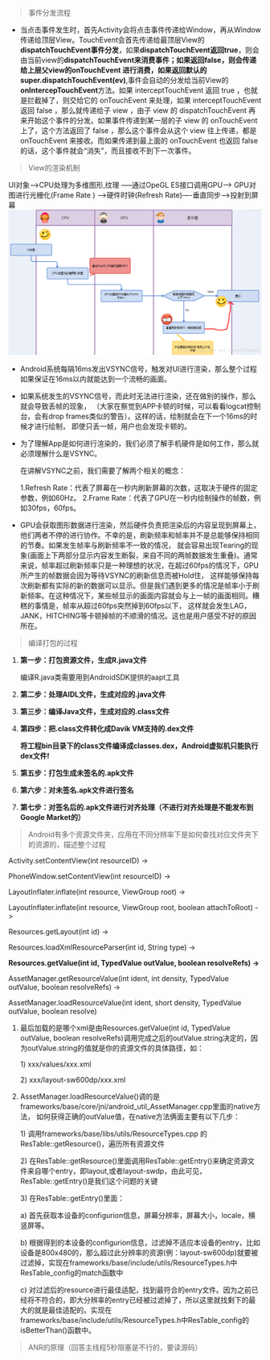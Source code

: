 > 事件分发流程

* 当点击事件发生时，首先Activity会将点击事件传递给Window，再从Window传递给顶层View。TouchEvent会首先传递给最顶层View的**dispatchTouchEvent事件分发**，如果**dispatchTouchEvent返回true**，则会由当前view的**dispatchTouchEvent来消费事件；如果返回false，**则会传递给上层父view的**onTouchEvent **进行消费，如果返回默认的**super.dispatchTouchEvent\(ev\)**,事件会自动的分发给当前View的**onIntercepTouchEvent**方法。如果 interceptTouchEvent 返回 true ，也就是拦截掉了，则交给它的 onTouchEvent 来处理，如果 interceptTouchEvent 返回 false ，那么就传递给子 view ，由子 view 的 dispatchTouchEvent 再来开始这个事件的分发。如果事件传递到某一层的子 view 的 onTouchEvent 上了，这个方法返回了 false ，那么这个事件会从这个 view 往上传递，都是 onTouchEvent 来接收。而如果传递到最上面的 onTouchEvent 也返回 false 的话，这个事件就会“消失”，而且接收不到下一次事件。

> View的渲染机制

UI对象—-&gt;CPU处理为多维图形,纹理 —–通过OpeGL ES接口调用GPU—-&gt; GPU对图进行光栅化\(Frame Rate \) —-&gt;硬件时钟\(Refresh Rate\)—-垂直同步—-&gt;投射到屏幕![](/assets/import_xuanran.png)

* Android系统每隔16ms发出VSYNC信号，触发对UI进行渲染，那么整个过程如果保证在16ms以内就能达到一个流畅的画面。

* 如果系统发生的VSYNC信号，而此时无法进行渲染，还在做别的操作，那么就会导致丢帧的现象， （大家在察觉到APP卡顿的时候，可以看看logcat控制台，会有drop frames类似的警告）。这样的话，绘制就会在下一个16ms的时候才进行绘制， 即使只丢一帧，用户也会发现卡顿的。

* 为了理解App是如何进行渲染的，我们必须了解手机硬件是如何工作，那么就必须理解什么是VSYNC。

  在讲解VSYNC之前，我们需要了解两个相关的概念：

  1.Refresh Rate：代表了屏幕在一秒内刷新屏幕的次数，这取决于硬件的固定参数，例如60Hz。 2.Frame Rate：代表了GPU在一秒内绘制操作的帧数，例如30fps，60fps。

* GPU会获取图形数据进行渲染，然后硬件负责把渲染后的内容呈现到屏幕上，他们两者不停的进行协作。不幸的是，刷新频率和帧率并不是总能够保持相同的节奏。如果发生帧率与刷新频率不一致的情况， 就会容易出现Tearing的现象\(画面上下两部分显示内容发生断裂，来自不同的两帧数据发生重叠\)。通常来说，帧率超过刷新频率只是一种理想的状况，在超过60fps的情况下，GPU所产生的帧数据会因为等待VSYNC的刷新信息而被Hold住， 这样能够保持每次刷新都有实际的新的数据可以显示。但是我们遇到更多的情况是帧率小于刷新频率。在这种情况下，某些帧显示的画面内容就会与上一帧的画面相同。糟糕的事情是，帧率从超过60fps突然掉到60fps以下， 这样就会发生LAG，JANK，HITCHING等卡顿掉帧的不顺滑的情况。这也是用户感受不好的原因所在。

> 编译打包的过程

1. **第一步：打包资源文件，生成R.java文件**

   编译R.java类需要用到AndroidSDK提供的aapt工具

2. **第二步：处理AIDL文件，生成对应的.java文件**

3. **第三步：编译Java文件，生成对应的.class文件**

4. **第四步：把.class文件转化成Davik VM支持的.dex文件**

   **将工程bin目录下的class文件编译成classes.dex，Android虚拟机只能执行dex文件!**

5. **第五步：打包生成未签名的.apk文件**

6. **第六步：对未签名.apk文件进行签名**

7. **第七步：对签名后的.apk文件进行对齐处理（不进行对齐处理是不能发布到Google Market的）**

> Android有多个资源文件夹，应用在不同分辨率下是如何查找对应文件夹下的资源的，描述整个过程

Activity.setContentView\(int resourceID\) -&gt;

PhoneWindow.setContentView\(int resourceID\) -&gt;

LayoutInflater.inflate\(int resource, ViewGroup root\) -&gt;

LayoutInflater.inflate\(int resource, ViewGroup root, boolean attachToRoot\) -&gt;

Resources.getLayout\(int id\) -&gt;

Resources.loadXmlResourceParser\(int id, String type\) -&gt;

**Resources.getValue\(int id, TypedValue outValue, boolean resolveRefs\) -&gt;**

AssetManager.getResourceValue\(int ident, int density, TypedValue outValue, boolean resolveRefs\) -&gt;

AssetManager.loadResourceValue\(int ident, short density, TypedValue outValue, boolean resolve\)

1. 最后加载的是哪个xml是由Resources.getValue\(int id, TypedValue outValue, boolean resolveRefs\)调用完成之后的outValue.string决定的，因为outValue.string的值就是你的资源文件的具体路径，如：

   1\) xxx/values/xxx.xml

   2\) xxx/layout-sw600dp/xxx.xml

2. AssetManager.loadResourceValue\(\)调的是frameworks/base/core/jni/android\_util\_AssetManager.cpp里面的native方法， 如何获得正确的outValue值，在native方法俩面主要有以下几步：

   1\) 调用frameworks/base/libs/utils/ResourceTypes.cpp 的ResTable::getResource\(\)，遍历所有资源文件

   2\) 在ResTable::getResource\(\)里面调用ResTable::getEntry\(\)来确定资源文件来自哪个entry，即layout,或者layout-swdp，由此可见，ResTable::getEntry\(\)是我们这个问题的关键

   3\) 在ResTable::getEntry\(\)里面：

   a\) 首先获取本设备的configurion信息，屏幕分辨率，屏幕大小，locale，横竖屏等。

   b\) 根据得到的本设备的configurion信息，过滤掉不适应本设备的entry，比如设备是800x480的，那么超过此分辨率的资源\(例：layout-sw600dp\)就要被过滤掉，实现在frameworks/base/include/utils/ResourceTypes.h中ResTable\_config的match函数中

   c\) 对过滤后的resource进行最佳适配，找到最符合的entry文件。因为之前已经将不符合的，即大分辨率的entry已经被过滤掉了，所以这里就找剩下的最大的就是最佳适配的。实现在frameworks/base/include/utils/ResourceTypes.h中ResTable\_config的isBetterThan\(\)函数中。

> ANR的原理（回答主线程5秒阻塞是不行的，要读源码）



